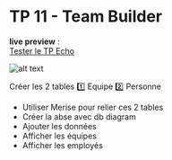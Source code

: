 # TP 11 - Team Builder
**live preview** :  
[Tester le TP Echo](https://www.sevenvalley.fr/tp-javascript/tpe) 

![alt text](tpe.webp)

Créer les 2 tables 
:one: Equipe
:two: Personne

- Utiliser Merise pour relier ces 2 tables  
- Créer la abse avec db diagram  
- Ajouter les données  
- Afficher les équipes  
- Afficher les employés  
